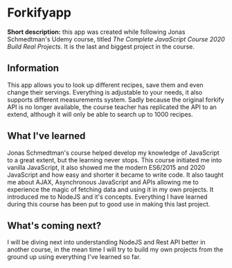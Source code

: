 <h1>Forkifyapp</h1>
<strong>Short description:</strong> this app was created while following Jonas Schmedtman's Udemy course, titled <i>The Complete JavaScript Course 2020 Build Real Projects</i>. It is the last and biggest project in the course.
<h2>Information</h2>
This app allows you to look up different recipes, save them and even change their servings. Everything is adjustable to your needs, it also supports different measurements system. Sadly because the original forkify API is no longer available, the course teacher has replicated the API to an extend, although it will only be able to search up to 1000 recipes.
<h2>What I've learned</h2>
Jonas Schmedtman's course helped develop my knowledge of JavaScript to a great extent, but the learning never stops. This course initiated me into vanilla JavaScript, it also showed me the modern ES6/2015 and 2020 JavaScript and how easy and shorter it became to write code. It also taught me about AJAX, Asynchronous JavaScript and APIs allowing me to experience the magic of fetching data and using it in my own projects. It introduced me to NodeJS and it's concepts. Everything I have learned during this course has been put to good use in making this last project.
<h2>What's coming next?</h2>
I will be diving next into understanding NodeJS and Rest API better in another course, in the mean time I will try to build my own projects from the ground up using everything I've learned so far.

